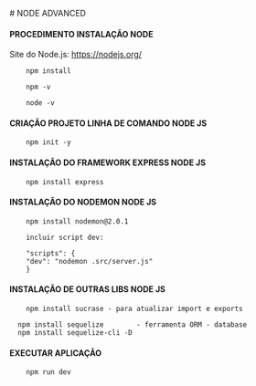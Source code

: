 ﻿﻿# NODE ADVANCED

#### PROCEDIMENTO INSTALAÇÃO NODE

Site do Node.js: https://nodejs.org/

```
	npm install

	npm -v

```

```
	node -v

```

#### CRIAÇÃO PROJETO LINHA DE COMANDO NODE JS

```
	npm init -y

```

#### INSTALAÇÃO DO FRAMEWORK EXPRESS NODE JS

```
	npm install express

```

#### INSTALAÇÃO DO NODEMON NODE JS

```
	npm install nodemon@2.0.1

	incluir script dev:

	"scripts": {
    "dev": "nodemon .src/server.js"
    }

```


#### INSTALAÇÃO DE OUTRAS LIBS NODE JS

```
	npm install sucrase - para atualizar import e exports

  npm install sequelize        - ferramenta ORM - database
  npm install sequelize-cli -D

```

#### EXECUTAR APLICAÇÃO

```
	npm run dev

```
